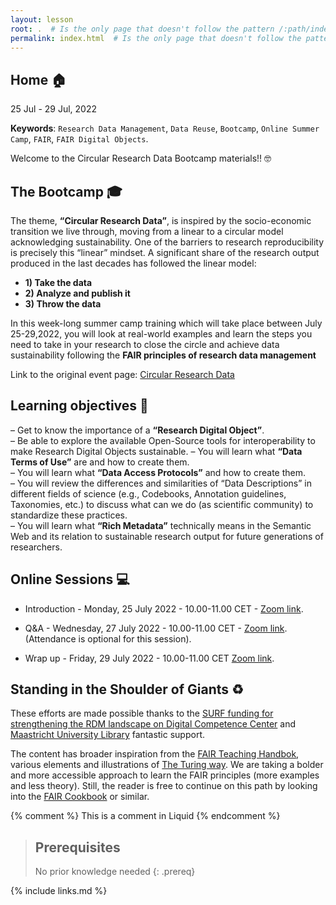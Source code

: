 ```yaml
---
layout: lesson
root: .  # Is the only page that doesn't follow the pattern /:path/index.html
permalink: index.html  # Is the only page that doesn't follow the pattern /:path/index.html
---
```


## Home 🏠

25 Jul - 29 Jul, 2022

**Keywords**: `Research Data Management`, `Data Reuse`, `Bootcamp`, `Online Summer Camp`, `FAIR`, `FAIR Digital Objects`.

Welcome to the Circular Research Data Bootcamp materials!! 🤓

## The Bootcamp 🎓

The theme, **“Circular Research Data”**, is inspired by the socio-economic transition we live through, moving from a linear to a circular model acknowledging sustainability. One of the barriers to research reproducibility is precisely this “linear” mindset. A significant share of the research output produced in the last decades has followed the linear model: 
- **1) Take the data**  
- **2) Analyze and publish it**  
- **3) Throw the data**  

In this week-long summer camp training which will take place between July 25-29,2022, you will look at real-world examples and learn the steps you need to take in your research to close the circle and achieve data sustainability following the **FAIR principles of research data management**

Link to the original event page: [Circular Research Data](https://library.maastrichtuniversity.nl/events/circular-research-data-summer-camp/)

## Learning objectives 📗

– Get to know the importance of a **“Research Digital Object”**.  
– Be able to explore the available Open-Source tools for interoperability to make Research Digital Objects sustainable.
– You will learn what **“Data Terms of Use”** are and how to create them.  
– You will learn what **“Data Access Protocols”** and how to create them.  
– You will review the differences and similarities of “Data Descriptions” in different fields of science (e.g., Codebooks, Annotation guidelines, Taxonomies, etc.) to discuss what can we do (as scientific community) to standardize these practices.  
– You will learn what **“Rich Metadata”** technically means in the Semantic Web and its relation to sustainable research output for future generations of researchers.  

## Online Sessions 💻

- Introduction - Monday, 25 July 2022 - 10.00-11.00 CET - [Zoom link](https://maastrichtuniversity.zoom.us/j/99299685222?pwd=VWw2SVh4TlhKWUxyQUIzdExZU3JiZz09).

- Q&A - Wednesday, 27 July 2022 - 10.00-11.00 CET - [Zoom link](https://maastrichtuniversity.zoom.us/j/99299685222?pwd=VWw2SVh4TlhKWUxyQUIzdExZU3JiZz09). (Attendance is optional for this session).

- Wrap up - Friday, 29 July 2022 - 10.00-11.00 CET [Zoom link](https://maastrichtuniversity.zoom.us/j/99299685222?pwd=VWw2SVh4TlhKWUxyQUIzdExZU3JiZz09).


## Standing in the Shoulder of Giants ♻️

These efforts are made possible thanks to the [SURF funding for strengthening the RDM landscape on Digital Competence Center](https://www.surf.nl/en/news/surf-honours-10-proposals-in-call-for-proposals-digital-competence-centres-go-to-work-on) and [Maastricht University Library](https://library.maastrichtuniversity.nl/research/rdm/) fantastic support.

The content has broader inspiration from the [FAIR Teaching Handbok](https://fairsfair.gitbook.io/fair-teaching-handbook/0lessonplans/1lessonplan), various elements and illustrations of [The Turing way](https://the-turing-way.netlify.app/welcome.html). We are taking a bolder and more accessible approach to learn the FAIR principles (more examples and less theory). Still, the reader is free to continue on this path by looking into the [FAIR Cookbook](https://the-turing-way.netlify.app/welcome.html) or similar.


<!-- this is an html comment -->

{% comment %} This is a comment in Liquid {% endcomment %}



> ## Prerequisites
>
> No prior knowledge needed
{: .prereq}

{% include links.md %}
